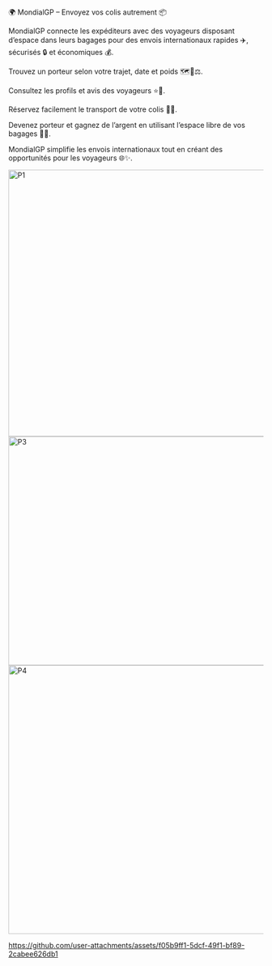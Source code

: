 🌍 MondialGP – Envoyez vos colis autrement 📦

MondialGP connecte les expéditeurs avec des voyageurs disposant d’espace dans leurs bagages pour des envois internationaux rapides ✈️, sécurisés 🔒 et économiques 💰.

Trouvez un porteur selon votre trajet, date et poids 🗺️📅⚖️.

Consultez les profils et avis des voyageurs ⭐👤.

Réservez facilement le transport de votre colis 📝🚚.

Devenez porteur et gagnez de l’argent en utilisant l’espace libre de vos bagages 💼💸.

MondialGP simplifie les envois internationaux tout en créant des opportunités pour les voyageurs 🌐✨.


<img width="953" height="527" alt="P1" src="https://github.com/user-attachments/assets/6d30b21c-c9ab-447e-9785-6bc4c362cfbe" />

<img width="952" height="452" alt="P3" src="https://github.com/user-attachments/assets/3c88cecc-fd7e-45e9-aa79-a034c2cfcdab" />

<img width="946" height="531" alt="P4" src="https://github.com/user-attachments/assets/a2291fef-106a-4691-b8f4-8e8e91a7a08b" />



https://github.com/user-attachments/assets/f05b9ff1-5dcf-49f1-bf89-2cabee626db1


